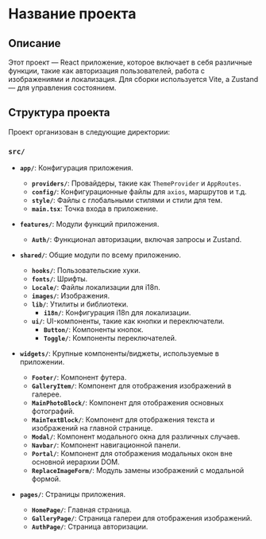 # Название проекта

## Описание

Этот проект — React приложение, которое включает в себя различные функции, такие как авторизация пользователей, работа с изображениями и локализация. Для сборки используется Vite, а Zustand — для управления состоянием.

## Структура проекта

Проект организован в следующие директории:

### `src/`

- **`app/`**: Конфигурация приложения.
  - **`providers/`**: Провайдеры, такие как `ThemeProvider` и `AppRoutes`.
  - **`config/`**: Конфигурационные файлы для `axios`, маршрутов и т.д.
  - **`style/`**: Файлы с глобальными стилями и стили для тем.
  - **`main.tsx`**: Точка входа в приложение.



- **`features/`**: Модули функций приложения.
  - **`Auth/`**: Функционал авторизации, включая запросы и Zustand.
  

- **`shared/`**: Общие модули по всему приложению.
  - **`hooks/`**: Пользовательские хуки.
  - **`fonts/`**: Шрифты.
  - **`Locale/`**: Файлы локализации для i18n.
  - **`images/`**: Изображения.
  - **`lib/`**: Утилиты и библиотеки.
    - **`i18n/`**: Конфигурация i18n для локализации.
  - **`ui/`**: UI-компоненты, такие как кнопки и переключатели.
    - **`Button/`**: Компоненты кнопок.
    - **`Toggle/`**: Компоненты переключателей.

- **`widgets/`**: Крупные компоненты/виджеты, используемые в приложении.
  - **`Footer/`**: Компонент футера.
  - **`GalleryItem/`**: Компонент для отображения изображений в галерее.
  - **`MainPhotoBlock/`**: Компонент для отображения основных фотографий.
  - **`MainTextBlock/`**: Компонент для отображения текста и изображений на главной странице.
  - **`Modal/`**: Компонент модального окна для различных случаев.
  - **`Navbar/`**: Компонент навигационной панели.
  - **`Portal/`**: Компонент для отображения модальных окон вне основной иерархии DOM.
  - **`ReplaceImageForm/`**: Модуль замены изображений с модальной формой.

- **`pages/`**: Страницы приложения.
  - **`HomePage/`**: Главная страница.
  - **`GalleryPage/`**: Страница галереи для отображения изображений.
  - **`AuthPage/`**: Страница авторизации.




